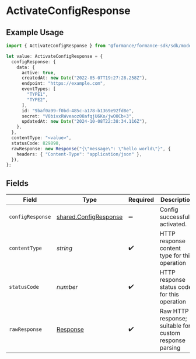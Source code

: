 # ActivateConfigResponse

## Example Usage

```typescript
import { ActivateConfigResponse } from "@formance/formance-sdk/sdk/models/operations";

let value: ActivateConfigResponse = {
  configResponse: {
    data: {
      active: true,
      createdAt: new Date("2022-05-07T19:27:28.258Z"),
      endpoint: "https://example.com",
      eventTypes: [
        "TYPE1",
        "TYPE2",
      ],
      id: "9baf0a99-f0bd-485c-a178-b1369e92fd8e",
      secret: "V0bivxRWveaoz08afqjU6Ko/jwO0Cb+3",
      updatedAt: new Date("2024-10-08T22:38:34.116Z"),
    },
  },
  contentType: "<value>",
  statusCode: 829898,
  rawResponse: new Response("{\"message\": \"hello world\"}", {
    headers: { "Content-Type": "application/json" },
  }),
};
```

## Fields

| Field                                                                 | Type                                                                  | Required                                                              | Description                                                           |
| --------------------------------------------------------------------- | --------------------------------------------------------------------- | --------------------------------------------------------------------- | --------------------------------------------------------------------- |
| `configResponse`                                                      | [shared.ConfigResponse](../../../sdk/models/shared/configresponse.md) | :heavy_minus_sign:                                                    | Config successfully activated.                                        |
| `contentType`                                                         | *string*                                                              | :heavy_check_mark:                                                    | HTTP response content type for this operation                         |
| `statusCode`                                                          | *number*                                                              | :heavy_check_mark:                                                    | HTTP response status code for this operation                          |
| `rawResponse`                                                         | [Response](https://developer.mozilla.org/en-US/docs/Web/API/Response) | :heavy_check_mark:                                                    | Raw HTTP response; suitable for custom response parsing               |